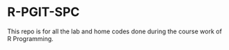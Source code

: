 # R-PGIT-SPC
This repo is for all the lab and home codes done during the course work of R Programming. 
